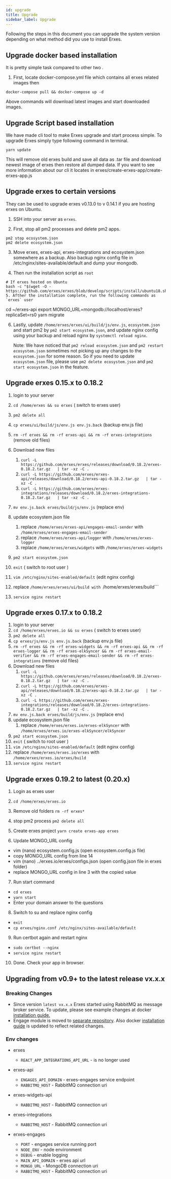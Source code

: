```yaml
---
id: upgrade
title: Upgrade
sidebar_label: Upgrade
---
```


Following the steps in this document you can upgrade the system version depending on what method did you use to install Erxes.

## Upgrade docker based installation

It is pretty simple task compared to other two .

1. First, locate docker-compose.yml file which contains all erxes related images then

```
docker-compose pull && docker-compose up -d
```

Above commands will download latest images and start downloaded images.

## Upgrade Script based installation

We have made cli tool to make Erxes upgrade and start process simple. To upgrade Erxes simply type following command in terminal.

```
yarn update
```
This will remove old erxes build and save all data as .tar file and download newest image of erxes then restore all dumped data. If you want to see more information about our cli it locates in erxes/create-erxes-app/create-erxes-app.js

## Upgrade erxes to certain versions 

They can be used to upgrade erxes v0.13.0 to v 0.14.1 if you are hosting erxes on Ubuntu.

1. SSH into your server as `erxes`.

2. First, stop all pm2 processes and delete pm2 apps.

```
pm2 stop ecosystem.json
pm2 delete ecosystem.json
```

3. Move erxes, erxes-api, erxes-integrations and ecosystem.json somewhere as a backup. Also backup nginx config file in /etc/nginx/sites-available/default and dump your mongodb.

4. Then run the installation script as `root`

```
# If erxes hosted on Ubuntu
bash -c "$(wget -O - https://github.com/erxes/erxes/blob/develop/scripts/install/ubuntu18.sh)"
5. Afther the installation complete, run the following commands as `erxes` user

```
cd ~/erxes-api
export MONGO_URL=mongodb://localhost/erxes?replicaSet=rs0
yarn migrate


6. Lastly, update `/home/erxes/erxes/ui/build/js/env.js`, `ecosystem.json` and start pm2 by `pm2 start ecosystem.json`, and update nginx config using your backup and reload nginx by `systemctl reload nginx`.

   Note: We have noticed that `pm2 reload ecosystem.json` and `pm2 restart ecosystem.json` sometimes not picking up any changes to the `ecosystem.json` for some reason. So if you need to update `ecosystem.json` file, please use `pm2 delete ecosystem.json` and `pm2 start ecosystem.json` in the feature.

## Upgrade erxes 0.15.x to 0.18.2

1. login to your server
2. ```cd /home/erxes && su erxes``` ( switch to erxes user)
3. ```pm2 delete all```
4. ```cp erxes/ui/build/js/env.js env.js.back``` (backup env.js file)
5. ```rm -rf erxes && rm -rf erxes-api && rm -rf erxes-integrations``` (remove old files)
6. Download new files
    1. ```curl -L https://github.com/erxes/erxes/releases/download/0.18.2/erxes-0.18.2.tar.gz   | tar -xz -C .```
    2. ```curl -L https://github.com/erxes/erxes-api/releases/download/0.18.2/erxes-api-0.18.2.tar.gz   | tar -xz -C .```
    3. ```curl -L https://github.com/erxes/erxes-integrations/releases/download/0.18.2/erxes-integrations-0.18.2.tar.gz   | tar -xz -C .```

7. ```mv env.js.back erxes/build/js/env.js``` (replace env)
8. update ecosystem.json file
    1. replace ```/home/erxes/erxes-api/engages-email-sender``` with ```/home/erxes/erxes-engages-email-sender```
    2. replace ```/home/erxes/erxes-api/logger``` with ```/home/erxes/erxes-logger```
    3. replace ```/home/erxes/erxes/widgets``` with ```/home/erxes/erxes-widgets```
9. ```pm2 start ecosystem.json```
10. ```exit``` ( switch to root user )
11. ```vim /etc/nginx/sites-enabled/default``` (edit nginx config)
12. replace ```/home/erxes/erxes/ui/build with ```/home/erxes/erxes/build```
13. ```service nginx restart```

## Upgrade erxes 0.17.x to 0.18.2

1. login to your server
2. ```cd /home/erxes/erxes.io && su erxes``` ( switch to erxes user)
3. ```pm2 delete all```
4. ```cp erxes/js/env.js env.js.back``` (backup env.js file)
5. ```rm -rf erxes && rm -rf erxes-widgets && rm -rf erxes-api && rm -rf erxes-logger && rm -rf erxes-elkSyncer && rm -rf erxes-email-verifier && rm -rf erxes-engages-email-sender && rm -rf erxes-integrations``` (remove old files)
6. Download new files
    1. ```curl -L https://github.com/erxes/erxes/releases/download/0.18.2/erxes-0.18.2.tar.gz   | tar -xz -C .```
    2. ```curl -L https://github.com/erxes/erxes-api/releases/download/0.18.2/erxes-api-0.18.2.tar.gz   | tar -xz -C .```
    3. ```curl -L https://github.com/erxes/erxes-integrations/releases/download/0.18.2/erxes-integrations-0.18.2.tar.gz   | tar -xz -C .```
7. ```mv env.js.back erxes/build/js/env.js``` (replace env)
8. update ecosystem.json file
    1. replace ```/home/erxes/erxes.io/erxes-elkSyncer``` with ```/home/erxes/erxes.io/erxes-elkSyncer/elkSyncer```
9. ```pm2 start ecosystem.json```
10. ```exit``` ( switch to root user )
11. ```vim /etc/nginx/sites-enabled/default``` (edit nginx config)
12. replace ```/home/erxes/erxes.io/erxes``` with ```/home/erxes/erxes.io/erxes/build```
13. ```service nginx restart```

## Upgrade erxes 0.19.2 to latest (0.20.x)

1. Login as erxes user

2. ```cd /home/erxes/erxes.io```

3. Remove old folders
```rm -rf erxes*```

4. stop pm2 process
 ```pm2 delete all```

5. Create erxes project
```yarn create erxes-app erxes```

6. Update MONGO_URL config
- vim (nano) ecosystem.config.js (open ecosystem.config.js file)
- copy MONGO_URL config from line 14
- vim (nano) ../erxes.io/erxes/configs.json (open config.json file in erxes folder)
- replace MONGO_URL config in line 3 with the copied value

7. Run start command
- ```cd erxes```
- ```yarn start```
- Enter your domain answer to the questions

8. Switch to su and replace nginx config
- ```exit```
- ```cp erxes/nginx.conf /etc/nginx/sites-available/default```

9. Run certbot again and restart nginx
- ```sudo certbot --nginx```
- ```service nginx restart```

10. Done. Check your app in browser.



## Upgrading from v0.9+ to the latest release vx.x.x

### Breaking Changes

- Since version `latest vx.x.x` Erxes started using RabbitMQ as message broker service. To update, please see example changes at docker [installation guide.](docker)
- Engage module is moved to [separate repository](https://github.com/erxes/erxes-engages-email-sender). Also docker [installation guide](docker) is updated to reflect related changes.

### Env changes

- erxes

  - `REACT_APP_INTEGRATIONS_API_URL` - is no longer used

- erxes-api

  - `ENGAGES_API_DOMAIN` - erxes-engages service endpoint
  - `RABBITMQ_HOST` - RabbitMQ connection uri

- erxes-widgets-api

  - `RABBITMQ_HOST` - RabbitMQ connection uri

- erxes-integrations

  - `RABBITMQ_HOST` - RabbitMQ connection uri

- erxes-engages
  - `PORT` - engages service running port
  - `NODE_ENV` - node environment
  - `DEBUG` - enable logging
  - `MAIN_API_DOMAIN` - erxes api url
  - `MONGO_URL` - MongoDB connection uri
  - `RABBITMQ_HOST` - RabbitMQ connection uri
